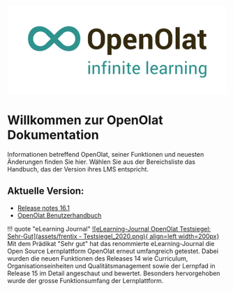 ![Logo: OpenOlat – infinite learning](assets/OpenOlat_Logo_claim_RGB.png)

# Willkommen zur OpenOlat Dokumentation

Informationen betreffend OpenOlat, seiner Funktionen und neuesten Änderungen finden Sie hier. Wählen Sie aus der Bereichsliste das Handbuch, das der Version ihres LMS entspricht.

## Aktuelle Version:

- [Release notes 16.1](release_notes/Release_notes_16.1.de.md)
- [OpenOlat Benutzerhandbuch](manual_user/general/)


!!! quote "eLearning Journal"
	[![eLearning-Journal OpenOlat Testsiegel: Sehr-Gut](assets/frentix - Testsiegel_2020.png){ align=left width=200px}](assets/eLJ12020_TEST_Frentix.pdf)
	Mit dem Prädikat "Sehr gut" hat das renommierte eLearning-Journal die Open Source Lernplattform OpenOlat erneut umfangreich getestet. Dabei wurden die neuen Funktionen des Releases 14 wie Curriculum, Organisationseinheiten und Qualitätsmanagement sowie der Lernpfad in Release 15 im Detail angeschaut und bewertet. Besonders hervorgehoben wurde der grosse Funktionsumfang der Lernplattform.